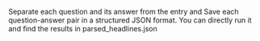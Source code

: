 Separate each question and its answer from the entry and Save each question-answer pair in a structured JSON format.
You can directly run it and find the results in parsed_headlines.json
